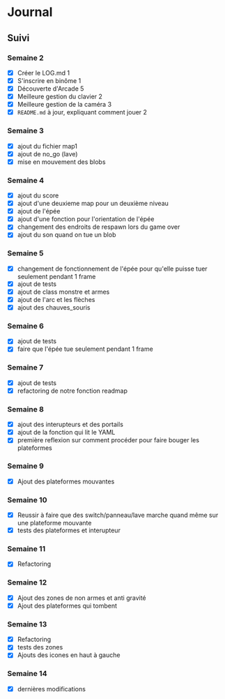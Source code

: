 # Journal

## Suivi

### Semaine 2

* [x] Créer le LOG.md                                                  1
* [x] S'inscrire en binôme                                             1
* [x] Découverte d'Arcade                                              5
* [x] Meilleure gestion du clavier                                     2
* [x] Meilleure gestion de la caméra                                   3
* [x] `README.md` à jour, expliquant comment jouer                     2                      

### Semaine 3

* [x] ajout du fichier map1                                           
* [x] ajout de no_go (lave)                                            
* [x] mise en mouvement des blobs  

### Semaine 4
* [x] ajout du score                                           
* [x] ajout d'une deuxieme map pour un deuxième niveau                                           
* [x] ajout de l'épée
* [x] ajout d'une fonction pour l'orientation de l'épée                                           
* [x] changement des endroits de respawn lors du game over
* [x] ajout du son quand on tue un blob                                          
                                            
### Semaine 5
* [x] changement de fonctionnement de l'épée pour qu'elle puisse tuer seulement pendant 1 frame                                       
* [x] ajout de tests                                           
* [x] ajout de class monstre et armes
* [x] ajout de l'arc et les flèches                                          
* [x] ajout des chauves_souris

### Semaine 6
* [x] ajout de tests
* [x] faire que l'épée tue seulement pendant 1 frame                                          

### Semaine 7
* [x] ajout de tests                                           
* [x] refactoring de notre fonction readmap

### Semaine 8
* [x] ajout des interupteurs et des portails                                           
* [x] ajout de la fonction qui lit le YAML
* [x] première reflexion sur comment procéder pour faire bouger les plateformes                                          
### Semaine 9
* [x] Ajout des plateformes mouvantes
### Semaine 10
* [x] Reussir à faire que des switch/panneau/lave marche quand même sur une plateforme mouvante
* [x] tests des plateformes et interupteur
### Semaine 11
* [x] Refactoring 
### Semaine 12
* [x] Ajout des zones de non armes et anti gravité
* [x] Ajout des plateformes qui tombent
### Semaine 13
* [x] Refactoring 
* [x] tests des zones
* [x] Ajouts des icones en haut à gauche
### Semaine 14
* [x] dernières modifications